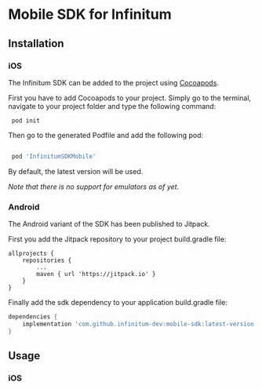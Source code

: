 # Mobile SDK for Infinitum

## Installation

### iOS

The Infinitum SDK can be added to the project using [Cocoapods](https://cocoapods.org/).

First you have to add Cocoapods to your project. Simply go to the terminal, navigate to your project folder and type
the following command:

```
 pod init

```

Then go to the generated Podfile and add the following pod:

```ruby

 pod 'InfinitumSDKMobile'

```

By default, the latest version will be used.

*Note that there is no support for emulators as of yet.*

### Android

The Android variant of the SDK has been published to Jitpack.

First you add the Jitpack repository to your project build.gradle file:
```
allprojects {
	repositories {
		...
		maven { url 'https://jitpack.io' }
	}
}
```
Finally add the sdk dependency to your application build.gradle file:
```groovy
dependencies {
	implementation 'com.github.infinitum-dev:mobile-sdk:latest-version'
}
```

## Usage

### iOS
